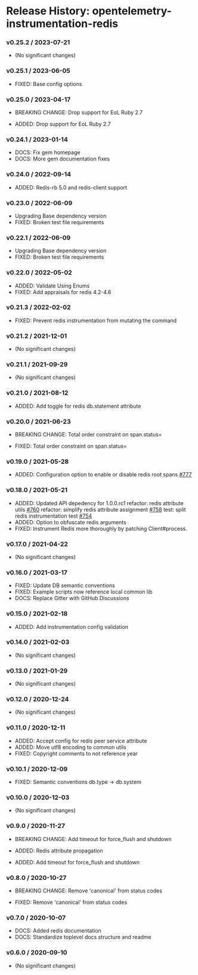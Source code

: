 # Release History: opentelemetry-instrumentation-redis

### v0.25.2 / 2023-07-21

* (No significant changes)

### v0.25.1 / 2023-06-05

* FIXED: Base config options 

### v0.25.0 / 2023-04-17

* BREAKING CHANGE: Drop support for EoL Ruby 2.7 

* ADDED: Drop support for EoL Ruby 2.7 

### v0.24.1 / 2023-01-14

* DOCS: Fix gem homepage 
* DOCS: More gem documentation fixes 

### v0.24.0 / 2022-09-14

* ADDED: Redis-rb 5.0 and redis-client support 

### v0.23.0 / 2022-06-09

* Upgrading Base dependency version
* FIXED: Broken test file requirements 

### v0.22.1 / 2022-06-09

* Upgrading Base dependency version
* FIXED: Broken test file requirements 

### v0.22.0 / 2022-05-02

* ADDED: Validate Using Enums 
* FIXED: Add appraisals for redis 4.2-4.6 

### v0.21.3 / 2022-02-02

* FIXED: Prevent redis instrumentation from mutating the command 

### v0.21.2 / 2021-12-01

* (No significant changes)

### v0.21.1 / 2021-09-29

* (No significant changes)

### v0.21.0 / 2021-08-12

* ADDED: Add toggle for redis db.statement attribute 

### v0.20.0 / 2021-06-23

* BREAKING CHANGE: Total order constraint on span.status= 

* FIXED: Total order constraint on span.status= 

### v0.19.0 / 2021-05-28

* ADDED: Configuration option to enable or disable redis root spans [#777](https://github.com/open-telemetry/opentelemetry-ruby/pull/777)

### v0.18.0 / 2021-05-21

* ADDED: Updated API depedency for 1.0.0.rc1
refactor: redis attribute utils [#760](https://github.com/open-telemetry/opentelemetry-ruby/pull/760)
refactor: simplify redis attribute assignment [#758](https://github.com/open-telemetry/opentelemetry-ruby/pull/758)
test: split redis instrumentation test [#754](https://github.com/open-telemetry/opentelemetry-ruby/pull/754)
* ADDED: Option to obfuscate redis arguments
* FIXED: Instrument Redis more thoroughly by patching Client#process.

### v0.17.0 / 2021-04-22

* (No significant changes)

### v0.16.0 / 2021-03-17

* FIXED: Update DB semantic conventions
* FIXED: Example scripts now reference local common lib
* DOCS: Replace Gitter with GitHub Discussions

### v0.15.0 / 2021-02-18

* ADDED: Add instrumentation config validation

### v0.14.0 / 2021-02-03

* (No significant changes)

### v0.13.0 / 2021-01-29

* (No significant changes)

### v0.12.0 / 2020-12-24

* (No significant changes)

### v0.11.0 / 2020-12-11

* ADDED: Accept config for redis peer service attribute
* ADDED: Move utf8 encoding to common utils
* FIXED: Copyright comments to not reference year

### v0.10.1 / 2020-12-09

* FIXED: Semantic conventions db.type -> db.system

### v0.10.0 / 2020-12-03

* (No significant changes)

### v0.9.0 / 2020-11-27

* BREAKING CHANGE: Add timeout for force_flush and shutdown

* ADDED: Redis attribute propagation
* ADDED: Add timeout for force_flush and shutdown

### v0.8.0 / 2020-10-27

* BREAKING CHANGE: Remove 'canonical' from status codes

* FIXED: Remove 'canonical' from status codes

### v0.7.0 / 2020-10-07

* DOCS: Added redis documentation
* DOCS: Standardize toplevel docs structure and readme

### v0.6.0 / 2020-09-10

* (No significant changes)
